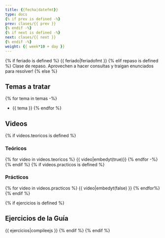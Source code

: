 ```yaml
---
title: {{fecha|datefmt}}
type: docs
{% if prev is defined -%}
prev: clases/{{ prev }}
{% endif -%}
{% if next is defined -%}
next: clases/{{ next }}
{% endif -%}
weight: {{ week*10 + day }}
---
```


{% if feriado is defined %}
{{ feriado|feriadofmt }}
{% elif repaso is defined %}
Clase de repaso. Aprovechen a hacer consultas y traigan enunciados para resolver!
{% else %}
## Temas a tratar

{% for tema in temas -%}
* {{ tema }}
{% endfor %}
## Videos
{% if videos.teoricos is defined %}
### Teóricos
{% for video in videos.teoricos %}
{{ video|embedyt(true)}}
{% endfor -%}
{% endif %}
{% if videos.practicos is defined %}
### Prácticos
{% for video in videos.practicos %}
{{ video|embedyt(false) }}
{% endfor%}
{% endif %}

{% if ejercicios is defined %}
## Ejercicios de la Guía
{{ ejercicios|compileejs }}
{% endif %}
{% endif %}
